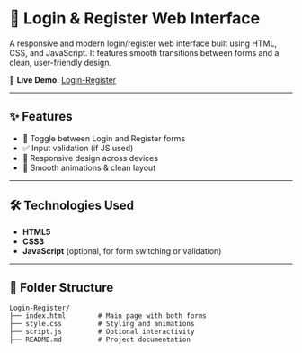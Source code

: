 # 🔐 Login & Register Web Interface

A responsive and modern login/register web interface built using HTML, CSS, and JavaScript. It features smooth transitions between forms and a clean, user-friendly design.

🔗 **Live Demo**: [Login-Register](https://cyriljaiswal.github.io/Login-Register/)

---

## ✨ Features

- 🔄 Toggle between Login and Register forms
- ✅ Input validation (if JS used)
- 📱 Responsive design across devices
- 🎨 Smooth animations & clean layout

---

## 🛠️ Technologies Used

- **HTML5**
- **CSS3**
- **JavaScript** (optional, for form switching or validation)

---

## 📁 Folder Structure

```plaintext
Login-Register/
├── index.html        # Main page with both forms
├── style.css         # Styling and animations
├── script.js         # Optional interactivity
├── README.md         # Project documentation
